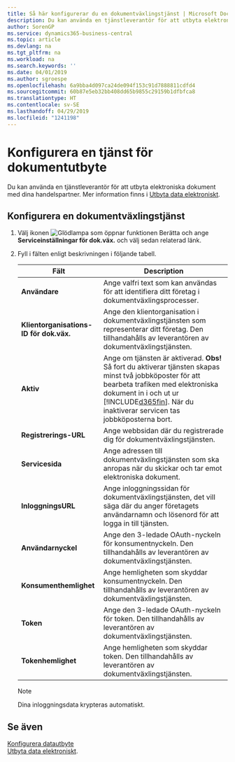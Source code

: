 ```yaml
---
title: Så här konfigurerar du en dokumentväxlingstjänst | Microsoft Docs
description: Du kan använda en tjänstleverantör för att utbyta elektroniska dokument med dina handelspartner.
author: SorenGP
ms.service: dynamics365-business-central
ms.topic: article
ms.devlang: na
ms.tgt_pltfrm: na
ms.workload: na
ms.search.keywords: ''
ms.date: 04/01/2019
ms.author: sgroespe
ms.openlocfilehash: 6a9bba4d097ca24de094f153c91d7888811cdfd4
ms.sourcegitcommit: 60b87e5eb32bb408dd65b9855c29159b1dfbfca8
ms.translationtype: HT
ms.contentlocale: sv-SE
ms.lasthandoff: 04/29/2019
ms.locfileid: "1241198"
---
```

# <a name="set-up-a-document-exchange-service"></a>Konfigurera en tjänst för dokumentutbyte
Du kan använda en tjänstleverantör för att utbyta elektroniska dokument med dina handelspartner. Mer information finns i [Utbyta data elektroniskt](across-data-exchange.md).  

## <a name="to-set-up-a-document-exchange-service"></a>Konfigurera en dokumentväxlingstjänst  
1. Välj ikonen ![Glödlampa som öppnar funktionen Berätta](media/ui-search/search_small.png "Berätta vad du vill göra") och ange **Serviceinställningar för dok.väx.** och välj sedan relaterad länk.  
2. Fyll i fälten enligt beskrivningen i följande tabell.  

    |Fält|Description|  
    |---------------------------------|---------------------------------------|  
    |**Användare**|Ange valfri text som kan användas för att identifiera ditt företag i dokumentväxlingsprocesser.|  
    |**Klientorganisations-ID för dok.väx.**|Ange den klientorganisation i dokumentväxlingstjänsten som representerar ditt företag. Den tillhandahålls av leverantören av dokumentväxlingstjänsten.|  
    |**Aktiv**|Ange om tjänsten är aktiverad. **Obs!** Så fort du aktiverar tjänsten skapas minst två jobbköposter för att bearbeta trafiken med elektroniska dokument in i och ut ur [!INCLUDE[d365fin](includes/d365fin_md.md)]. När du inaktiverar servicen tas jobbköposterna bort.|  
    |**Registrerings-URL**|Ange webbsidan där du registrerade dig för dokumentväxlingstjänsten.|  
    |**Servicesida**|Ange adressen till dokumentväxlingstjänsten som ska anropas när du skickar och tar emot elektroniska dokument.|  
    |**InloggningsURL**|Ange inloggningssidan för dokumentväxlingstjänsten, det vill säga där du anger företagets användarnamn och lösenord för att logga in till tjänsten.|  
    |**Användarnyckel**|Ange den 3-ledade OAuth-nyckeln för konsumentnyckeln. Den tillhandahålls av leverantören av dokumentväxlingstjänsten.|  
    |**Konsumenthemlighet**|Ange hemligheten som skyddar konsumentnyckeln. Den tillhandahålls av leverantören av dokumentväxlingstjänsten.|  
    |**Token**|Ange den 3-ledade OAuth-nyckeln för token. Den tillhandahålls av leverantören av dokumentväxlingstjänsten.|  
    |**Tokenhemlighet**|Ange hemligheten som skyddar token. Den tillhandahålls av leverantören av dokumentväxlingstjänsten.|  

    > [!NOTE]  
    > Dina inloggningsdata krypteras automatiskt.

## <a name="see-also"></a>Se även  
[Konfigurera datautbyte](across-set-up-data-exchange.md)  
[Utbyta data elektroniskt](across-data-exchange.md).
